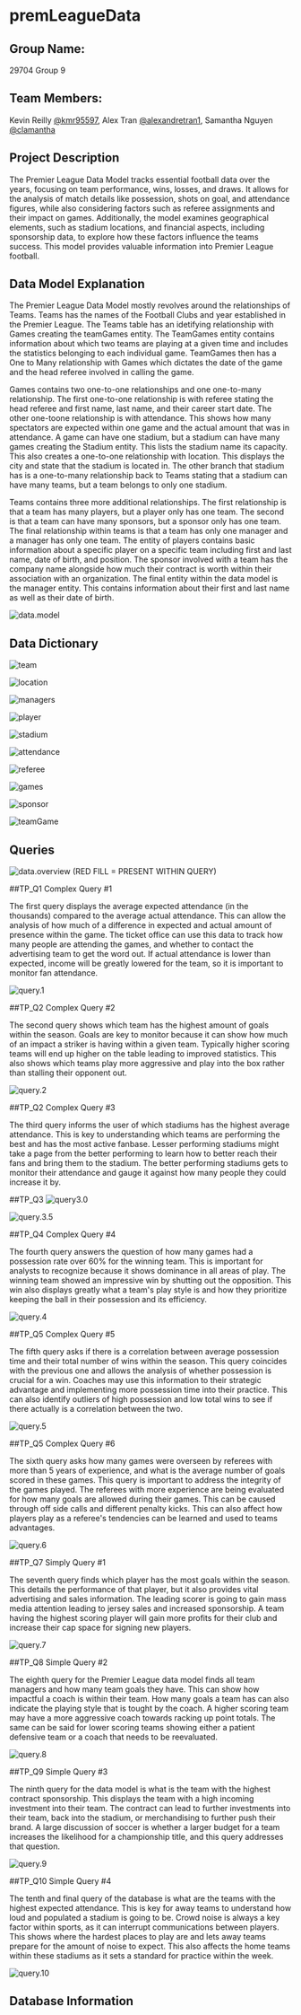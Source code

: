 # premLeagueData

## Group Name:
29704 Group 9

## Team Members:
Kevin Reilly [@kmr95597](https://www.github.com/kmr95597),
Alex Tran [@alexandretran1](https://www.github.com/alexandretran1),
Samantha Nguyen [@clamantha](https://www.github.com/clamantha)

## Project Description 

The Premier League Data Model tracks essential football data over the years, focusing on team performance, wins, losses, and draws. It allows for the analysis of match details like possession, shots on goal, and attendance figures, while also considering factors such as referee assignments and their impact on games. Additionally, the model examines geographical elements, such as stadium locations, and financial aspects, including sponsorship data, to explore how these factors influence the teams success. This model provides valuable information into Premier League football.

## Data Model Explanation

The Premier League Data Model mostly revolves around the relationships of Teams. Teams has the names of the Football Clubs and year established in the Premier League. The Teams table has an idetifying relationship with Games creating the teamGames entity. The TeamGames entity contains information about which two teams are playing at a given time and includes the statistics belonging to each individual game. TeamGames then has a One to Many relationship with Games which dictates the date of the game and the head referee involved in calling the game. 

Games contains two one-to-one relationships and one one-to-many relationship. The first one-to-one relationship is with referee stating the head referee and first name, last name, and their career start date. The other one-toone relationship is with attendance. This shows how many spectators are expected within one game and the actual amount that was in attendance. A game can have one stadium, but a stadium can have many games creating the Stadium entity. This lists the stadium name its capacity. This also creates a one-to-one relationship with location. This displays the city and state that the stadium is located in. The other branch that stadium has is a one-to-many relationship back to Teams stating that a stadium can have many teams, but a team belongs to only one stadium.

Teams contains three more additional relationships. The first relationship is that a team has many players, but a player only has one team. The second is that a team can have many sponsors, but a sponsor only has one team. The final relationship within teams is that a team has only one manager and a manager has only one team. The entity of players contains basic information about a specific player on a specific team including first and last name, date of birth, and position. The sponsor involved with a team has the company name alongside how much their contract is worth within their association with an organization. The final entity within the data model is the manager entity. This contains information about their first and last name as well as their date of birth.

![data.model](https://github.com/user-attachments/assets/09833c92-8be2-4d6b-90ab-43af02e9d771)

## Data Dictionary

![team](https://github.com/user-attachments/assets/d4c529b2-1076-4c5b-b02a-fd96f599d602)

![location](https://github.com/user-attachments/assets/7c129072-6e4c-42d4-bd61-aaabd1823ffb)

![managers](https://github.com/user-attachments/assets/3e99e7f6-d93d-48af-93f4-2ea447dc876b)

![player](https://github.com/user-attachments/assets/4fd97ee8-d8c9-4c24-b980-0072d79c3eaa)

![stadium](https://github.com/user-attachments/assets/189f0864-5c75-47ea-bc16-ef5b347bc566)

![attendance](https://github.com/user-attachments/assets/c7d42745-dfde-4f22-a3d3-cf8243b90a0f)

![referee](https://github.com/user-attachments/assets/3cb14c8e-1c0e-4867-aacf-1487806b9fd6)

![games](https://github.com/user-attachments/assets/45bdab14-daf8-439d-bf1b-62cd286a16d3)

![sponsor](https://github.com/user-attachments/assets/37ad841a-a2f2-4cd7-9c73-fb4de94aa404)

![teamGame](https://github.com/user-attachments/assets/93abfca9-fb13-4bfa-990b-15591e01f834)

## Queries

![data.overview](https://github.com/user-attachments/assets/958d4f54-3ec2-4a5a-a385-01580eafe82a)
(RED FILL = PRESENT WITHIN QUERY)

##TP_Q1
Complex Query #1

The first query displays the average expected attendance (in the thousands) compared to the average actual attendance. This can allow the analysis of how much of a difference in expected and actual amount of presence within the game. The ticket office can use this data to track how many people are attending the games, and whether to contact the advertising team to get the word out. If actual attendance is lower than expected, income will be greatly lowered for the team, so it is important to monitor fan attendance.

![query.1](https://github.com/user-attachments/assets/5c3113f6-2f97-42bd-a92d-0ad32105e8e6)

##TP_Q2
Complex Query #2

The second query shows which team has the highest amount of goals within the season. Goals are key to monitor because it can show how much of an impact a striker is having within a given team. Typically higher scoring teams will end up higher on the table leading to improved statistics. This also shows which teams play more aggressive and play into the box rather than stalling their opponent out.

![query.2](https://github.com/user-attachments/assets/ee9a0d7c-6121-45f5-ba42-bd18adbaa590)

##TP_Q2
Complex Query #3

The third query informs the user of which stadiums has the highest average attendance. This is key to understanding which teams are performing the best and has the most active fanbase. Lesser performing stadiums  might take a page from the better performing to learn how to better reach their fans and bring them to the stadium. The better performing stadiums gets to monitor their attendance and gauge it against how many people they could increase it by.

##TP_Q3
![query3.0](https://github.com/user-attachments/assets/280d46c5-0134-4982-8b63-e7f2474926d0)

![query.3.5](https://github.com/user-attachments/assets/9abb425a-74e9-435d-af8c-a9d79fcbc2f1)

##TP_Q4
Complex Query #4

The fourth query answers the question of how many games had a possession rate over 60% for the winning team. This is important for analysts to recognize because it shows dominance in all areas of play. The winning team showed an impressive win by shutting out the opposition. This win also displays greatly what a team's play style is and how they prioritize keeping the ball in their possession and its efficiency. 

![query.4](https://github.com/user-attachments/assets/27b43bf9-0b11-4a69-9d19-0cfc8334a1c3)

##TP_Q5
Complex Query #5

The fifth query asks if there is a correlation between average possession time and their total number of wins within the season. This query coincides with the previous one and allows the analysis of whether possession is crucial for a win. Coaches may use this information to their strategic advantage and implementing more possession time into their practice. This can also identify outliers of high possession and low total wins to see if there actually is a correlation between the two. 

![query.5](https://github.com/user-attachments/assets/08e34aea-0382-44cf-8e72-e81b5775f102)

##TP_Q5
Complex Query #6 

The sixth query asks how many games were overseen by referees with more than 5 years of experience, and what is the average number of goals scored in these games. This query is important to address the integrity of the games played. The referees with more experience are being evaluated for how many goals are allowed during their games. This can be caused through off side calls and different penalty kicks. This can also affect how players play as a referee's tendencies can be learned and used to teams advantages.


![query.6](https://github.com/user-attachments/assets/9bfba032-6629-47a3-a0fd-2efef139719f)

##TP_Q7
Simply Query #1

The seventh query finds which player has the most goals within the season. This details the performance of that player, but it also provides vital advertising and sales information. The leading scorer is going to gain mass media attention leading to jersey sales and increased sponsorship. A team having the highest scoring player will gain more profits for their club and increase their cap space for signing new players.

![query.7](https://github.com/user-attachments/assets/d008db7b-777b-4a73-a4af-fc70882cd2e1)

##TP_Q8
Simple Query #2

The eighth query for the Premier League data model finds all team managers and how many team goals they have. This can show how impactful a coach is within their team. How many goals a team has can also indicate the playing style that is tought by the coach. A higher scoring team may have a more aggressive coach towards racking up point totals. The same can be said for lower scoring teams showing either a patient defensive team or a coach that needs to be reevaluated.

![query.8](https://github.com/user-attachments/assets/5bba5cd2-6932-4c38-9ff8-63ef53ade064)

##TP_Q9
Simple Query #3

The ninth query for the data model is what is the team with the highest contract sponsorship. This displays the team with a high incoming investment into their team. The contract can lead to further investments into their team, back into the stadium, or merchandising to further push their brand. A large discussion of soccer is whether a larger budget for a team increases the likelihood for a championship title, and this query addresses that question.

![query.9](https://github.com/user-attachments/assets/652fcf58-3247-4ab1-a4f0-997941c6f4e5)

##TP_Q10
Simple Query #4

The tenth and final query of the database is what are the teams with the highest expected attendance. This is key for away teams to understand how loud and populated a stadium is going to be. Crowd noise is always a key factor within sports, as it can interrupt communications between players. This shows where the hardest places to play are and lets away teams prepare for the amount of noise to expect. This also affects the home teams within these stadiums as it sets a standard for practice within the week.

![query.10](https://github.com/user-attachments/assets/d55d3689-e0a5-4799-aedd-87976f5959f2)


## Database Information






